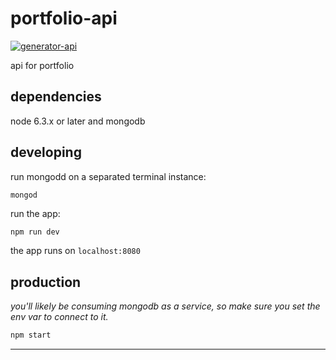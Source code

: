 # portfolio-api

[![generator-api](https://img.shields.io/badge/built%20with-generator--api-green.svg)](https://github.com/ndelvalle/generator-api)

api for portfolio



## dependencies

node 6.3.x or later and mongodb

## developing

run mongodd on a separated terminal instance:

```
mongod
```

run the app:

```bash
npm run dev
```

the app runs on `localhost:8080`

## production

_you'll likely be consuming mongodb as a service, so make sure you set the env var to connect to it._

```bash
npm start
```





--------------------------------------------------------------------------------
